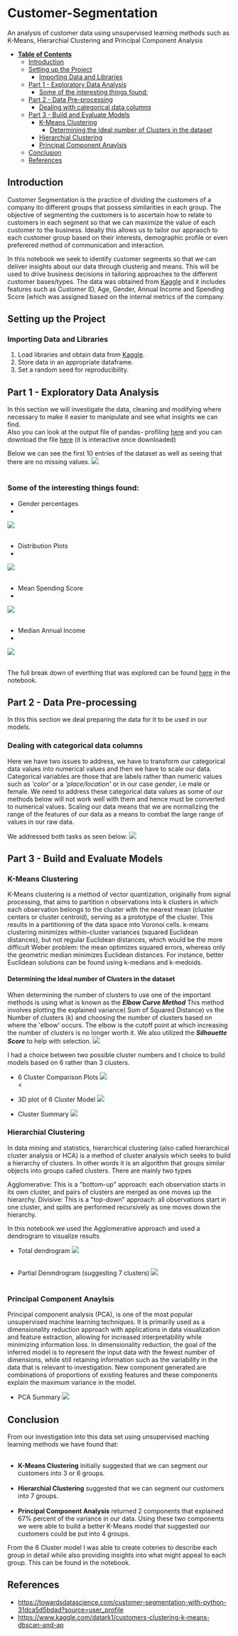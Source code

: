 # Customer-Segmentation
An analysis of customer data using unsupervised learning methods such as K-Means, Hierarchial Clustering and Principal Component Analysis

- [**Table of Contents**](#customer-segmentation)
  - [Introduction](#introduction)
  - [Setting up the Project](#setting-up-the-project)
    - [Importing Data and Libraries](#importing-data-and-libraries)
  - [Part 1 - Exploratory Data Analysis](#part-1---exploratory-data-analysis)
    - [Some of the interesting things found:](#some-of-the-interesting-things-found)
  - [Part 2 - Data Pre-processing](#part-2---data-pre-processing)
    - [Dealing with categorical data columns](#dealing-with-categorical-data-columns)
  - [Part 3 - Build and Evaluate Models](#part-3---build-and-evaluate-models)
    - [K-Means Clustering](#k-means-clustering)
      - [Determining the Ideal number of Clusters in the dataset](#determining-the-ideal-number-of-clusters-in-the-dataset)
    - [Hierarchial Clustering](#hierarchial-clustering)
    - [Principal Component Anaylsis](#principal-component-anaylsis)
  - [Conclusion](#conclusion)
  - [References](#references)

 ## Introduction

 Customer Segmentation is the practice of dividing the customers of a company ito different groups that possess similarities in each group. The objective of segmenting the customers is to ascertain how to relate to customers in each segment so that we can maximize the value of each customer to the business.
Ideally this allows us to tailor our appraoch to each customer group based on their interests, demographic profile or even preferered method of communication and interaction.
 
In this notebook we seek to identify customer segments so that we can deliver insights about our data through clusterig
and means. This will be used to drive business decisions in tailoring approaches to the different customer bases/types.
The data was obtained from [Kaggle](https://www.kaggle.com/vjchoudhary7/customer-segmentation-tutorial-in-python) and it includes features such as Customer ID, Age, Gender, Annual Income and Spending Score (which was assigned based on the internal metrics of the company. 


 ## Setting up the Project

 ### Importing Data and Libraries
1. Load libraries and obtain data from [Kaggle](https://www.kaggle.com/vjchoudhary7/customer-segmentation-tutorial-in-python).
2. Store data in an appropriate dataframe.
3. Set a random seed for reproducibility.



## Part 1 - Exploratory Data Analysis
In this section we will investigate the data, cleaning and modifying where necessary to make it easier to manipulate and see what insights we can find. <br>
Also you can look at the output file of pandas- profiling [here](https://htmlpreview.github.io/?https://github.com/OjeWilliams/Customer-Segmentation/blob/main/data/output.html) and you can download the file [here](https://github.com/OjeWilliams/Customer-Segmentation/blob/main/data/output.html) (it is interactive once downloaded)

Below we can see the first 10 entries of the dataset as well as seeing that there are no missing values. 
![](https://github.com/OjeWilliams/Customer-Segmentation/blob/main/images/initialcheck.png) <br> <br>

### Some of the interesting things found:

- Gender percentages
- 
![](https://github.com/OjeWilliams/Customer-Segmentation/blob/main/images/genders.png) <br> <br>

- Distribution Plots
- 
![](https://github.com/OjeWilliams/Customer-Segmentation/blob/main/images/DistributionPlots.png) <br> <br>

- Mean Spending Score
- 
![](https://github.com/OjeWilliams/Customer-Segmentation/blob/main/images/meanscore.png) <br> <br>

- Median Annual Income
- 
![](https://github.com/OjeWilliams/Customer-Segmentation/blob/main/images/medianincome.png) <br> <br>

The full break down of everthing that was explored can be found [here](https://github.com/OjeWilliams/Customer-Segmentation/blob/main/code/Customer%20Segmentation.ipynb) in the notebook.



## Part 2 - Data Pre-processing
In this this section we deal preparing the data for it to be used in our models.

### Dealing with categorical data columns
Here we have two issues to address, we have to transform our categorical data values into numerical values and then we have to scale our data. 
Categorical variables are those that are labels rather than numeric values such as _'color'_ or a _'place/location'_ or in our case _gender_, i.e male or female. We need to address these categorical data values as some of our methods below will not work well with them and hence must be converted to numerical values.
 Scaling our data means that we are normalizing the range of the features of our data as a means to combat the large range of values in our raw data. 

 We addressed both tasks as seen below:
 ![](https://github.com/OjeWilliams/Customer-Segmentation/blob/main/images/transformed.png)


## Part 3 - Build and Evaluate Models
### K-Means Clustering
K-Means clustering is a method of vector quantization, originally from signal processing, that aims to partition n observations into k clusters in which each observation belongs to the cluster with the nearest mean (cluster centers or cluster centroid), serving as a prototype of the cluster. This results in a partitioning of the data space into Voronoi cells. k-means clustering minimizes within-cluster variances (squared Euclidean distances), but not regular Euclidean distances, which would be the more difficult Weber problem: the mean optimizes squared errors, whereas only the geometric median minimizes Euclidean distances. For instance, better Euclidean solutions can be found using k-medians and k-medoids.

#### Determining the Ideal number of Clusters in the dataset
When determining the number of clusters to use one of the important methods is using what is known as the **_Elbow Curve Method_** This method involves plotting the explained variance( Sum of Squared Distance) vs the Number of clusters (k) and choosing the number of clusters based on where the 'elbow' occurs. The elbow is the cutoff point at which increasing the number of clusters is no longer worth it. We also utilized the **_Silhouette Score_** to help with selection.
![](https://github.com/OjeWilliams/Customer-Segmentation/blob/main/images/ElbowPlot.png)

I had a choice between two possible cluster numbers and I choice to build models based on 6 rather than 3 clusters.

- 6 Cluster Comparison Plots
![](https://github.com/OjeWilliams/Customer-Segmentation/blob/main/images/KM6-ClusterComparison.png) <br> <

- 3D plot of 6 Cluster Model
![](https://github.com/OjeWilliams/Customer-Segmentation/blob/main/images/KM6-Cluster.png) <br> 

- Cluster Summary
![](https://github.com/OjeWilliams/Customer-Segmentation/blob/main/images/ClusterSummary.png) <br> 


### Hierarchial Clustering
In data mining and statistics, hierarchical clustering (also called hierarchical cluster analysis or HCA) is a method of cluster analysis which seeks to build a hierarchy of clusters. In other words it is an algorithm that groups similar objects into groups called clusters. There are mainly two types

Agglomerative: This is a "bottom-up" approach: each observation starts in its own cluster, and pairs of clusters are merged as one moves up the hierarchy.
Divisive: This is a "top-down" approach: all observations start in one cluster, and splits are performed recursively as one moves down the hierarchy.

In this notebook we used the Agglomerative approach and used a dendrogram to visualize results

- Total dendrogram
![](https://github.com/OjeWilliams/Customer-Segmentation/blob/main/images/TotalDendrogram.png) <br> <br>

- Partial Denmdrogram (suggesting 7 clusters)
![](https://github.com/OjeWilliams/Customer-Segmentation/blob/main/images/TruncDendrogram.png) <br> <br>

### Principal Component Anaylsis

Principal component analysis (PCA), is one of the most popular unsupervised machine learning techniques. It is primarily used as a dimensionality reduction approach with applications in data visualization and feature extraction, allowing for increased interpretability while minimizing information loss.
In dimensionality reduction, the goal of the inferred model is to represent the input data with the fewest number of dimensions, while still retaining information such as the variability in the data that is relevant to investigation. New component generated are combinations of proportions of existing features and these components explain the maximum variance in the model.

- PCA Summary
![](https://github.com/OjeWilliams/Customer-Segmentation/blob/main/images/PCA-Summary.png)


## Conclusion
From our investigation into this data set using unsupervised maching learning methods we have found that: <br>  <br>
- **K-Means Clustering** initially suggested that we can segment our customers into 3 or 6 groups. <br> <br>
- **Hierarchial Clustering** suggested that we can segment our customers into 7 groups. <br>  <br>
- **Principal Component Analysis** returned 2 components that explained 67% percent of the variance in our data. Using          these two components we were able to build a better K-Means model that suggested our customers could be put into 4 groups.

From the 6 Cluster model I was able to create coteries to describe each group in detail while also providing insights into what might appeal to each group. This can be found in the notebook.

## References
- https://towardsdatascience.com/customer-segmentation-with-python-31dca5d5bdad?source=user_profile
- https://www.kaggle.com/datark1/customers-clustering-k-means-dbscan-and-ap
